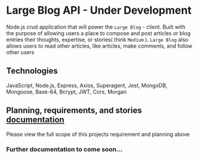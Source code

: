 # **Large Blog API** - Under Development

<!-- Description (No need for a header here) -->

Node.js crud application that will power the `Large Blog` - client.
Built with the purpose of allowing users a place to compose and post articles or blog entries their thoughts, expertise, or stories( think `Medium` ). `Large Blog` also allows users to read other articles, like articles, make comments, and follow other users

## Technologies

JavaScript, Node.js, Express, Axios, Superagent, Jest, MongoDB, Mongoose, Base-64, Bcrypt, JWT, Cors, Morgan
<br>

## Planning, requirements, and stories [documentation](./requirement.md)

Please view the full scope of this projects requirement and planning above

### Further documentation to come soon...

<!-- ## Links and Resources -->

<!-- - [ci/cd](http://xyz.com) (GitHub Actions)
- [back-end server url](http://xyz.com) (when applicable)
- [front-end application](http://xyz.com) (when applicable) -->

<!-- ## Setup

#### `.env` requirements (where applicable)

i.e.

- `PORT` - Port Number
- `MONGODB_URI` - URL to the running mongo instance/db

#### How to initialize/run your application (where applicable)

- e.g. `npm start`

#### How to use your library (where applicable)

#### Tests

- How do you run tests?
- Any tests of note?
- Describe any tests that you did not complete, skipped, etc

#### Planning documents

- [Requirements](./requirement) -->
<!--
#### UML

Link to an image of the UML for your application and response to events

#### TODOs:

- Revisit `500 error` handler and make it better/test it -->
